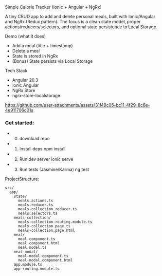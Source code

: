 Simple Calorie Tracker (Ionic + Angular + NgRx)

A tiny CRUD app to add and delete personal meals, built with Ionic/Angular and NgRx (Redux pattern). The focus is a clean state model, proper actions/reducers/selectors, and optional state persistence to Local Storage.

Demo (what it does)
- Add a meal (title + timestamp)
- Delete a meal
- State is stored in NgRx
- (Bonus) State persists via Local Storage

Tech Stack
- Angular 20.3
- Ionic Angular
- NgRx Store
- ngrx-store-localstorage

https://github.com/user-attachments/assets/31f49c05-bc11-4f29-8c6e-4e911706c01a

### Get started: 
- 0) download repo
- 1) Install deps
npm install

- 2) Run dev server
ionic serve

- 3) Run tests (Jasmine/Karma)
ng test

ProjectStructure:
```
src/
  app/
    state/
      meals.actions.ts
      meals.reducer.ts
      meals-collection.reducer.ts
      meals.selectors.ts
    meals-collection/
      meals-collection-routing.module.ts
      meals-collection.page.ts
      meals-collection.page.html
    meal/
      meal.component.ts
      meal.component.html
      meal.model.ts
    meal-modal/
      meal-modal.component.ts
      meal-modal.component.html
    app.module.ts
    app-routing.module.ts
```
